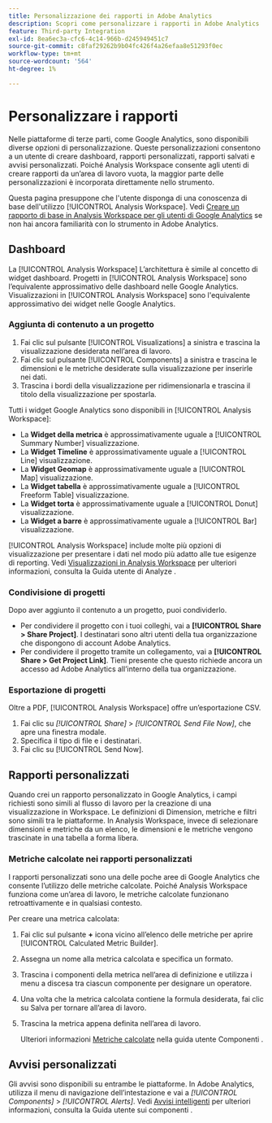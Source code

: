 ```yaml
---
title: Personalizzazione dei rapporti in Adobe Analytics
description: Scopri come personalizzare i rapporti in Adobe Analytics
feature: Third-party Integration
exl-id: 8ea6ec3a-cfc6-4c14-966b-d245949451c7
source-git-commit: c8faf29262b9b04fc426f4a26efaa8e51293f0ec
workflow-type: tm+mt
source-wordcount: '564'
ht-degree: 1%

---
```


# Personalizzare i rapporti

Nelle piattaforme di terze parti, come Google Analytics, sono disponibili diverse opzioni di personalizzazione. Queste personalizzazioni consentono a un utente di creare dashboard, rapporti personalizzati, rapporti salvati e avvisi personalizzati. Poiché Analysis Workspace consente agli utenti di creare rapporti da un’area di lavoro vuota, la maggior parte delle personalizzazioni è incorporata direttamente nello strumento.

Questa pagina presuppone che l&#39;utente disponga di una conoscenza di base dell&#39;utilizzo [!UICONTROL Analysis Workspace]. Vedi [Creare un rapporto di base in Analysis Workspace per gli utenti di Google Analytics](reports/create-report.md) se non hai ancora familiarità con lo strumento in Adobe Analytics.

## Dashboard

La [!UICONTROL Analysis Workspace] L’architettura è simile al concetto di widget dashboard. Progetti in [!UICONTROL Analysis Workspace] sono l’equivalente approssimativo delle dashboard nelle Google Analytics. Visualizzazioni in [!UICONTROL Analysis Workspace] sono l&#39;equivalente approssimativo dei widget nelle Google Analytics.

### Aggiunta di contenuto a un progetto

1. Fai clic sul pulsante [!UICONTROL Visualizations] a sinistra e trascina la visualizzazione desiderata nell’area di lavoro.
2. Fai clic sul pulsante [!UICONTROL Components] a sinistra e trascina le dimensioni e le metriche desiderate sulla visualizzazione per inserirle nei dati.
3. Trascina i bordi della visualizzazione per ridimensionarla e trascina il titolo della visualizzazione per spostarla.

Tutti i widget Google Analytics sono disponibili in [!UICONTROL Analysis Workspace]:

* La **Widget della metrica** è approssimativamente uguale a [!UICONTROL Summary Number] visualizzazione.
* La **Widget Timeline** è approssimativamente uguale a [!UICONTROL Line] visualizzazione.
* La **Widget Geomap** è approssimativamente uguale a [!UICONTROL Map] visualizzazione.
* La **Widget tabella** è approssimativamente uguale a [!UICONTROL Freeform Table] visualizzazione.
* La **Widget torta** è approssimativamente uguale a [!UICONTROL Donut] visualizzazione.
* La **Widget a barre** è approssimativamente uguale a [!UICONTROL Bar] visualizzazione.

[!UICONTROL Analysis Workspace] include molte più opzioni di visualizzazione per presentare i dati nel modo più adatto alle tue esigenze di reporting. Vedi [Visualizzazioni in Analysis Workspace](/help/analyze/analysis-workspace/visualizations/freeform-analysis-visualizations.md) per ulteriori informazioni, consulta la Guida utente di Analyze .

### Condivisione di progetti

Dopo aver aggiunto il contenuto a un progetto, puoi condividerlo.

* Per condividere il progetto con i tuoi colleghi, vai a **[!UICONTROL Share > Share Project]**. I destinatari sono altri utenti della tua organizzazione che dispongono di account Adobe Analytics.
* Per condividere il progetto tramite un collegamento, vai a **[!UICONTROL Share > Get Project Link]**. Tieni presente che questo richiede ancora un accesso ad Adobe Analytics all’interno della tua organizzazione.

### Esportazione di progetti

Oltre a PDF, [!UICONTROL Analysis Workspace] offre un’esportazione CSV.

1. Fai clic su *[!UICONTROL Share]* > *[!UICONTROL Send File Now]*, che apre una finestra modale.
2. Specifica il tipo di file e i destinatari.
3. Fai clic su [!UICONTROL Send Now].

## Rapporti personalizzati

Quando crei un rapporto personalizzato in Google Analytics, i campi richiesti sono simili al flusso di lavoro per la creazione di una visualizzazione in Workspace. Le definizioni di Dimension, metriche e filtri sono simili tra le piattaforme. In Analysis Workspace, invece di selezionare dimensioni e metriche da un elenco, le dimensioni e le metriche vengono trascinate in una tabella a forma libera.

### Metriche calcolate nei rapporti personalizzati

I rapporti personalizzati sono una delle poche aree di Google Analytics che consente l’utilizzo delle metriche calcolate. Poiché Analysis Workspace funziona come un’area di lavoro, le metriche calcolate funzionano retroattivamente e in qualsiasi contesto.

Per creare una metrica calcolata:

1. Fai clic sul pulsante **+** icona vicino all’elenco delle metriche per aprire [!UICONTROL Calculated Metric Builder].
2. Assegna un nome alla metrica calcolata e specifica un formato.
3. Trascina i componenti della metrica nell’area di definizione e utilizza i menu a discesa tra ciascun componente per designare un operatore.
4. Una volta che la metrica calcolata contiene la formula desiderata, fai clic su Salva per tornare all’area di lavoro.
5. Trascina la metrica appena definita nell’area di lavoro.

   Ulteriori informazioni [Metriche calcolate](/help/components/c-calcmetrics/cm-overview.md) nella guida utente Componenti .

## Avvisi personalizzati

Gli avvisi sono disponibili su entrambe le piattaforme. In Adobe Analytics, utilizza il menu di navigazione dell’intestazione e vai a *[!UICONTROL Components]* > *[!UICONTROL Alerts]*. Vedi [Avvisi intelligenti](/help/components/c-alerts/intellligent-alerts.md) per ulteriori informazioni, consulta la Guida utente sui componenti .
